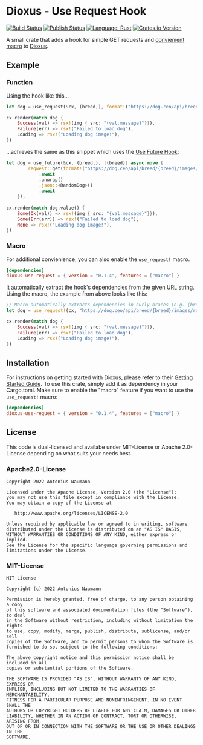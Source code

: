 # Dioxus - Use Request Hook
[![Build Status](https://github.com/antoniusnaumann/dioxus-use-reqest/actions/workflows/build.yml/badge.svg)](https://github.com/antoniusnaumann/dioxus-use-reqest/actions)
[![Publish Status](https://github.com/antoniusnaumann/dioxus-use-reqest/actions/workflows/publish.yml/badge.svg)](https://github.com/antoniusnaumann/dioxus-use-reqest/actions)
[![Language: Rust](https://img.shields.io/badge/Language-Rust-F46623)](https://www.rust-lang.org)
[![Crates.io Version](https://img.shields.io/crates/v/dioxus-use-request)](https://crates.io/crates/dioxus-use-request)

A small crate that adds a hook for simple GET requests and [convienient macro]("#Macro") to [Dioxus](https://dioxuslabs.com).

## Example
### Function
Using the hook like this...
```Rust
let dog = use_request(&cx, (breed,), format!("https://dog.ceo/api/breed/{breed}/images/random"));

cx.render(match dog {
    Success(val) => rsx!(img { src: "{val.message}"}}),
    Failure(err) => rsx!("Failed to load dog"),
    Loading => rsx!("Loading dog image!"),
})
```
...achieves the same as this snippet which uses the [Use Future Hook](https://dioxuslabs.com/guide/async/use_future.html):

```Rust
let dog = use_future(&cx, (breed,), |(breed)| async move {
        reqwest::get(format!("https://dog.ceo/api/breed/{breed}/images/random"))
            .await
            .unwrap()
            .json::<RandomDog>()
            .await
    });
    
cx.render(match dog.value() {
    Some(Ok(val)) => rsx!(img { src: "{val.message}"}}),
    Some(Err(err)) => rsx!("Failed to load dog"),
    None => rsx!("Loading dog image!"),
})
```
### Macro
For additional convienience, you can also enable the `use_request!` macro. 

```TOML
[dependencies]
dioxus-use-request = { version = "0.1.4", features = ["macro"] }
```

It automatically extract the hook's dependencies from the given URL string.
Using the macro, the example from above looks like this:
```Rust
// Macro automatically extracts dependencies in curly braces (e.g. {breed}) from the given string literal
let dog = use_request!(cx, "https://dog.ceo/api/breed/{breed}/images/random");

cx.render(match dog {
    Success(val) => rsx!(img { src: "{val.message}"}}),
    Failure(err) => rsx!("Failed to load dog"),
    Loading => rsx!("Loading dog image!"),
})
```

## Installation
For instructions on getting started with Dioxus, please refer to their [Getting Started Guide](https://dioxuslabs.com/guide/index.html). 
To use this crate, simply add it as dependency in your Cargo.toml. Make sure to enable the "macro" feature if you want to use the `use_request!` macro:

```TOML
[dependencies]
dioxus-use-request = { version = "0.1.4", features = ["macro"] }
```
## License
This code is dual-licensed and availabe under MIT-License or Apache 2.0-License depending on what suits your needs best.

### Apache2.0-License
```
Copyright 2022 Antonius Naumann

Licensed under the Apache License, Version 2.0 (the "License");
you may not use this file except in compliance with the License.
You may obtain a copy of the License at

   http://www.apache.org/licenses/LICENSE-2.0

Unless required by applicable law or agreed to in writing, software
distributed under the License is distributed on an "AS IS" BASIS,
WITHOUT WARRANTIES OR CONDITIONS OF ANY KIND, either express or implied.
See the License for the specific language governing permissions and
limitations under the License.
```

### MIT-License
```
MIT License

Copyright (c) 2022 Antonius Naumann

Permission is hereby granted, free of charge, to any person obtaining a copy
of this software and associated documentation files (the "Software"), to deal
in the Software without restriction, including without limitation the rights
to use, copy, modify, merge, publish, distribute, sublicense, and/or sell
copies of the Software, and to permit persons to whom the Software is
furnished to do so, subject to the following conditions:

The above copyright notice and this permission notice shall be included in all
copies or substantial portions of the Software.

THE SOFTWARE IS PROVIDED "AS IS", WITHOUT WARRANTY OF ANY KIND, EXPRESS OR
IMPLIED, INCLUDING BUT NOT LIMITED TO THE WARRANTIES OF MERCHANTABILITY,
FITNESS FOR A PARTICULAR PURPOSE AND NONINFRINGEMENT. IN NO EVENT SHALL THE
AUTHORS OR COPYRIGHT HOLDERS BE LIABLE FOR ANY CLAIM, DAMAGES OR OTHER
LIABILITY, WHETHER IN AN ACTION OF CONTRACT, TORT OR OTHERWISE, ARISING FROM,
OUT OF OR IN CONNECTION WITH THE SOFTWARE OR THE USE OR OTHER DEALINGS IN THE
SOFTWARE.
```
